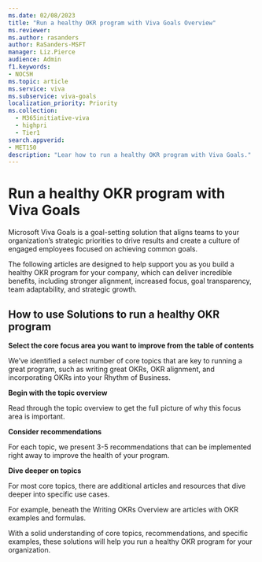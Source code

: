 ```yaml
---
ms.date: 02/08/2023
title: "Run a healthy OKR program with Viva Goals Overview"
ms.reviewer: 
ms.author: rasanders
author: RaSanders-MSFT
manager: Liz.Pierce
audience: Admin
f1.keywords:
- NOCSH
ms.topic: article
ms.service: viva
ms.subservice: viva-goals
localization_priority: Priority
ms.collection:
  - M365initiative-viva
  - highpri
  - Tier1
search.appverid:
- MET150
description: "Lear how to run a healthy OKR program with Viva Goals."
---
```


# Run a healthy OKR program with Viva Goals

Microsoft Viva Goals is a goal-setting solution that aligns teams to your organization’s strategic priorities to drive results and create a culture of engaged employees focused on achieving common goals. 

The following articles are designed to help support you as you build a healthy OKR program for your company, which can deliver incredible benefits, including stronger alignment, increased focus, goal transparency, team adaptability, and strategic growth. 

## How to use Solutions to run a healthy OKR program

**Select the core focus area you want to improve from the table of contents**

We’ve identified a select number of core topics that are key to running a great program, such as writing great OKRs, OKR alignment, and incorporating OKRs into your Rhythm of Business.

**Begin with the topic overview**

Read through the topic overview to get the full picture of why this focus area is important. 

**Consider recommendations**

For each topic, we present 3-5 recommendations that can be implemented right away to improve the health of your program. 

**Dive deeper on topics**

For most core topics, there are additional articles and resources that dive deeper into specific use cases. 

For example, beneath the Writing OKRs Overview are articles with OKR examples and formulas.  

With a solid understanding of core topics, recommendations, and specific examples, these solutions will help you run a healthy OKR program for your organization. 
